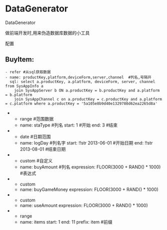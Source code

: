 DataGenerator
=============

DataGenerator

做前端开发时,用来伪造数据库数据的小工具

配置

BuyItem: 
  -
    - refer #从sql获取数据
    - name: productKey,platform,deviceForm,server,channel  #列名,号隔开
      sql: select a.productKey, a.platform, deviceForm, server, channel from SysAppInfo a 
        join SysAppServer b ON a.productKey = b.productKey and a.platform = b.platform
        join SysAppChannel c on a.productKey = c.productKey and a.platform = c.platform where a.productKey = '5a105e8b9d40e1329780d62ea2265d8a'
  -
    - range #范围数据
    - name: staType  #列名
      start: 1 #开始
      end: 3 #结束
  - 
    - date #日期范围
    - name: logDay #列名字
      start: !!str 2013-06-01 #开始日期
      end: !!str 2013-08-01 #结束日期
  - 
    - custom #自定义
    - name: buyAmount #列名
      expression: FLOOR(3000 + RAND() * 1000) #表达式
  - 
    - custom
    - name: buyGameMoney
      expression: FLOOR(3000 + RAND() * 1000)
  -
    - custom
    - name: useAmount
      expression: FLOOR(3000 + RAND() * 1000)
  - 
    - range
    - name: items
      start: 1
      end: 11
      prefix: item #前缀